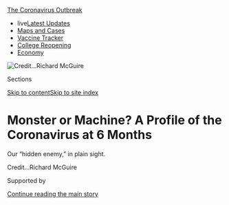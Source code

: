 <div id="app">

<div>

<div>

<div>

</div>

<div data-aria-hidden="false">

<div id="site-content" data-role="main">

<div>

<div class="css-1aor85t" style="opacity:0.000000001;z-index:-1;visibility:hidden">

<div class="css-1hqnpie">

<div class="css-epjblv">

<span class="css-17xtcya">[Health](/section/health)</span><span class="css-x15j1o">|</span><span class="css-fwqvlz">Monster
or Machine? A Profile of the Coronavirus at 6
Months</span>

</div>

<div class="css-k008qs">

<div class="css-1iwv8en">

<span class="css-18z7m18"></span>

<div>

</div>

</div>

<span class="css-1n6z4y">https://nyti.ms/2AynuYR</span>

<div class="css-1705lsu">

<div class="css-4xjgmj">

<div class="css-4skfbu" data-role="toolbar" data-aria-label="Social Media Share buttons, Save button, and Comments Panel with current comment count" data-testid="share-tools">

  - 
  - 
  - 
  - 
    
    <div class="css-6n7j50">
    
    </div>

  - 
  - 

</div>

</div>

</div>

</div>

</div>

</div>

<div id="NYT_TOP_BANNER_REGION" class="css-11qgg8s">

<div>

<div id="styln-prism-menu-1592847958612" class="section interactive-content interactive-size-medium css-1du2ztb">

<div class="css-17ih8de interactive-body">

<div id="scroll-container" class="css-1gj85ro">

[<span class="styln-title-wrap"><span class="css-1pje3qr">The
Coronavirus</span><span class="css-1pje3qr">
Outbreak</span></span>](https://www.nytimes3xbfgragh.onion/news-event/coronavirus?action=click&pgtype=Article&state=default&region=TOP_BANNER&context=storylines_menu)

  - <span class="css-kqxiym" data-emphasize="true">live</span>[Latest
    Updates](https://www.nytimes3xbfgragh.onion/2020/08/04/world/coronavirus-cases.html?action=click&pgtype=Article&state=default&region=TOP_BANNER&context=storylines_menu)
  - [Maps and
    Cases](https://www.nytimes3xbfgragh.onion/interactive/2020/us/coronavirus-us-cases.html?action=click&pgtype=Article&state=default&region=TOP_BANNER&context=storylines_menu)
  - [Vaccine
    Tracker](https://www.nytimes3xbfgragh.onion/interactive/2020/science/coronavirus-vaccine-tracker.html?action=click&pgtype=Article&state=default&region=TOP_BANNER&context=storylines_menu)
  - [College
    Reopening](https://www.nytimes3xbfgragh.onion/2020/08/02/us/covid-college-reopening.html?action=click&pgtype=Article&state=default&region=TOP_BANNER&context=storylines_menu)
  - [Economy](https://www.nytimes3xbfgragh.onion/live/2020/08/04/business/stock-market-today-coronavirus?action=click&pgtype=Article&state=default&region=TOP_BANNER&context=storylines_menu)

</div>

</div>

</div>

</div>

</div>

<div id="fullBleedHeaderContent">

<div class="css-n4ws9g">

![<span class="css-cnj6d5 e1z0qqy90" itemprop="copyrightHolder"><span class="css-1ly73wi e1tej78p0">Credit...</span><span><span>Richard
McGuire</span></span></span>](https://static01.graylady3jvrrxbe.onion/images/2020/06/02/science/02CORONAVIRUSPROFILE-02/02CORONAVIRUSPROFILE-02-articleLarge.jpg?quality=75&auto=webp&disable=upscale)

</div>

<div class="css-3z92zw">

<div class="css-6cn7ki">

<div class="NYTAppHideMasthead css-1bcu9v6 e1suatyy0">

<div class="section css-1o1qe8k e1suatyy2">

<div class="css-cu5p7t er09x8g0">

<div class="css-6n7j50">

</div>

<span class="css-1dv1kvn">Sections</span>

[Skip to content](#site-content)[Skip to site index](#site-index)

</div>

<div class="css-10698na e1huz5gh0">

</div>

</div>

</div>

<div class="css-1sojcmr ehdk2mb0">

# Monster or Machine? A Profile of the Coronavirus at 6 Months

</div>

Our “hidden enemy,” in plain
sight.

</div>

</div>

<div class="css-nwzfg5 e1gnum310">

<span class="css-1f9pvn2 health"></span><span class="css-cnj6d5 e1z0qqy90" itemprop="copyrightHolder"><span class="css-1ly73wi e1tej78p0">Credit...</span><span><span>Richard
McGuire</span></span></span>

</div>

<div id="sponsor-wrapper" class="css-1hyfx7x">

<div id="sponsor-slug" class="css-19vbshk">

Supported by

</div>

[Continue reading the main
story](#after-sponsor)

<div id="sponsor" class="ad sponsor-wrapper" style="text-align:center;height:100%;display:block">

</div>

<div id="after-sponsor">

</div>

</div>

<div class="css-1wx1auc e1gnum311">

<div class="css-18e8msd">

<div class="css-vp77d3 epjyd6m0">

<div class="css-1baulvz">

By <span class="css-1baulvz last-byline" itemprop="name">Alan
Burdick</span>

</div>

</div>

  - 
    
    <div class="css-ld3wwf e16638kd2">
    
    Published June 2, 2020Updated June 15,
    2020
    
    </div>

  - 
    
    <div class="css-4xjgmj">
    
    <div class="css-pvvomx" data-role="toolbar" data-aria-label="Social Media Share buttons, Save button, and Comments Panel with current comment count" data-testid="share-tools">
    
      - 
      - 
      - 
      - 
        
        <div class="css-6n7j50">
        
        </div>
    
      - 
      - 
    
    </div>
    
    </div>

</div>

<div class="css-tk9fsr">

[Leer en
español](https://www.nytimes3xbfgragh.onion/es/2020/06/02/espanol/ciencia-y-tecnologia/perfil-coronavirus-covid.html "Read in Spanish")

</div>

</div>

</div>

<div class="section meteredContent css-1r7ky0e" name="articleBody" itemprop="articleBody">

<div class="audioFigureHeading">

### Listen to This Audio

<span class="css-16qbtva">Audio Recording by Audm</span>

</div>

<div class="css-qe9gm7">

<div>

</div>

</div>

<div class="css-1fanzo5 StoryBodyCompanionColumn">

<div class="css-53u6y8">

*To hear more audio stories from publishers like The New York Times,
download*[**](https://www.audm.com/?utm_source=nytmag&utm_medium=embed&utm_campaign=left_behind_draper)[*Audm
for iPhone or
Android.*](https://www.audm.com/?utm_source=nyt&utm_medium=embed&utm_campaign=monster_or_machine)

A virus, at heart, is information, a packet of data that benefits from
being shared.

The information at stake is genetic: instructions to make more
[virus](https://www.nytimes3xbfgragh.onion/2020/06/15/health/coronavirus-underlying-conditions.html).
Unlike a truly living organism, a
[virus](https://www.nytimes3xbfgragh.onion/2020/06/15/health/coronavirus-underlying-conditions.html)
cannot replicate on its own; it cannot move, grow, persist or
perpetuate. It needs a host. The viral code breaks into a living cell,
hijacks the genetic machinery and instructs it to produce new code — new
virus.

President Trump has characterized the response to the pandemic as a
“medical war,” and described the virus behind it as, by turns,
“genius,” a “hidden enemy” and “a monster.” It would be more accurate
to say that we find ourselves at odds with a microscopic photocopy
machine. Not even that: an assembly manual for a photocopier, model
SARS-CoV-2.

For at least six months now, the virus has replicated among us. The toll
has been devastating. Officially, more than six million people worldwide
have been infected so far, and 370,000 have died. (The actual numbers
are certainly higher.) The United States, which has seen the largest
share of cases and casualties, recently surpassed 100,000 deaths,
one-fourth the number of all Americans who died in World War II.
Businesses are shuttered — in 10 weeks, some 40 million Americans have
lost their jobs — and [food banks are
overrun](https://www.nytimes3xbfgragh.onion/2020/04/08/business/economy/coronavirus-food-banks.html).
The virus has fueled widespread frustration and exposed our deepest
faults: of color, class and privilege, between the deliverers and the
delivered to.

Still, summer — summer\! — has all but arrived. We step out to look,
breathe, vent. The pause is illusory. Cases are falling in New York, the
epicenter in the United States, but [firmly
rising](https://www.nytimes3xbfgragh.onion/interactive/2020/us/coronavirus-us-cases.html?action=click&pgtype=Article&state=default&module=styln-coronavirus-markets&variant=show&region=TOP_BANNER&context=storylines_menu#states)
in Wisconsin, Virginia, Alabama, Arkansas, North and South Carolina, and
other states. China, where the pandemic originated, and South Korea saw
recent resurgences. Health officials fear another major wave of
infections in the fall, and [a possible wave train
beyond](https://www.nytimes3xbfgragh.onion/2020/05/08/health/coronavirus-pandemic-curve-scenarios.html).

</div>

</div>

<div class="css-1fanzo5 StoryBodyCompanionColumn">

<div class="css-53u6y8">

“We are really early in this disease,” Dr. Ashish Jha, the director of
the Harvard Global Health Institute, [told The Times
recently](https://www.nytimes3xbfgragh.onion/2020/05/03/world/asia/coronavirus-spread-where-why.html?campaign_id=9&emc=edit_nn_20200504&instance_id=18202&nl=the-morning&regi_id=102543212&segment_id=26556&te=1&user_id=11229ce0c34ff5caaf09af6410292613).
“If this were a baseball game, it would be the second inning.”

There may be [trillions of species of
virus](https://www.nytimes3xbfgragh.onion/2020/03/24/science/viruses-coranavirus-biology.html)
in the world. They infect bacteria, mostly, but also abalone,
[bats](https://www.nytimes3xbfgragh.onion/2020/01/28/science/bats-coronavirus-Wuhan.html),
beans, beetles, blackberries, cassavas, cats, dogs, hermit crabs,
mosquitoes, potatoes, pangolins, ticks and the Tasmanian devil. They
give birds cancer and turn bananas black. Of the trillions, a few
hundred thousand kinds of viruses are known, and fewer than 7,000 have
names. Only about 250, including SARS-CoV-2, have the mechanics to
infect us.

In our information age, we have grown familiar with computer viruses and
with memes going viral; now here is the real thing to remind us what the
metaphor means. A mere wisp of data has grounded more than half of the
world’s commercial airplanes, sharply reduced global carbon emissions
and doubled the stock price of Zoom. It has infiltrated our language —
“social distancing,” “immunocompromised shoppers” — and our
[dreams](https://www.nytimes3xbfgragh.onion/2020/04/13/style/why-weird-dreams-coronavirus.html).
It has postponed sports, political conventions, and the premieres of the
next Spider-Man, Black Widow, Wonder Woman and James Bond films. Because
of the virus, the U.S. Supreme Court renders rulings by telephone, and
[wild
boars](https://www.nytimes3xbfgragh.onion/2020/04/17/arts/coronavirus-nature-genre.html)
roam the empty streets of Barcelona.

It also has prompted a collaborative response unlike any our species has
seen. Teams of scientists, [working across national
boundaries](https://www.nytimes3xbfgragh.onion/2020/04/01/world/europe/coronavirus-science-research-cooperation.html),
are racing to understand the virus’s weaknesses, develop treatments and
vaccine candidates, and to accurately forecast its next moves. Medical
workers are risking their lives to tend to the sick. Those of us at home
do what we can: share instructions for how to make a surgical mask from
a pillowcase; sing and cheer from windows and doorsteps; send
condolences; offer hope.

“We’re mounting a reaction against the virus that is truly
unprecedented,” said Dr. Melanie Ott, director of the Gladstone
Institute of Virology in San Francisco.

</div>

</div>

<div class="css-1fanzo5 StoryBodyCompanionColumn">

<div class="css-53u6y8">

So far the match is deadlocked. We gather, analyze, disseminate, probe:
What is this thing? What must be done? When can life return to normal?
And we hide, while the latest iteration of an ancient biochemical cipher
ticks on, advancing itself at our expense.

## A fearsome envelope

Who knows when viruses first came about. Perhaps, as one theory holds,
they began as free-living microbes that, through natural selection, were
stripped down and became parasites. Maybe they began as genetic cogs
within microbes, then gained the ability to venture out and invade other
cells. Or maybe viruses came first, shuttling and replicating in the
primordial protein soup, gaining shades of complexity — enzymes, outer
membranes — that gave rise to cells and, eventually, us. They are sacks
of code — double- or single-stranded, DNA or RNA — and sometimes called
capsid-encoding organisms, or C.E.O.s

As viruses go, SARS-CoV-2 is big — its genome is more than twice the
size of that of the average flu virus and about one-half larger than
Ebola’s. But it is still tiny: 10,000 times smaller than a millimeter,
barely one-thousandth the width of a human hair, smaller even than the
wavelength of light from a germicidal lamp. If a person were the size of
Earth, the virus would be the size of a person. Picture a human lung
cell as a cramped office just big enough for a desk, a chair and a copy
machine. SARS-CoV-2 is an oily envelope stuck to the door.

It was [formally
identified](https://www.nytimes3xbfgragh.onion/2020/01/08/health/china-pneumonia-outbreak-virus.html)
on Jan. 7 by scientists in China. For weeks beforehand, a mysterious
respiratory ailment had been circulating in the city of Wuhan. Health
officials were worried that it might be a reappearance of severe acute
respiratory syndrome, or SARS, an alarming viral illness that emerged
abruptly in 2002, infected more than 8,000 people and killed nearly 800
in the next several months, then was quarantined into oblivion.

The scientists had gathered fluid samples from three patients and, with
nucleic-acid extractors and other tools, compared the genome of the
pathogen with that of known ones. A transmission electron microscope
[revealed the
culprit](https://www.nejm.org/doi/full/10.1056/NEJMoa2001017):
spherical, with “quite distinctive spikes” reminiscent of a crown or the
corona of the sun. It was a coronavirus, and a novel
one.

</div>

</div>

<div class="css-79elbk" data-testid="photoviewer-wrapper">

<div class="css-z3e15g" data-testid="photoviewer-wrapper-hidden">

</div>

<div class="css-1a48zt4 ehw59r15" data-testid="photoviewer-children">

![<span class="css-cnj6d5 e1z0qqy90" itemprop="copyrightHolder"><span class="css-1ly73wi e1tej78p0">Credit...</span><span>Richard
McGuire</span></span>](https://static01.graylady3jvrrxbe.onion/images/2020/06/02/science/02CORONAVIRUSPROFILE/02CORONAVIRUSPROFILE-articleLarge.jpg?quality=75&auto=webp&disable=upscale)

</div>

</div>

<div class="css-1fanzo5 StoryBodyCompanionColumn">

<div class="css-53u6y8">

In later colorized images, the virus resembles [small garish orbs of
lint](https://www.youtube.com/watch?v=oBQvvCY2Mj0) or the papery eggs of
certain spiders, adhering by the dozens to much larger cells. Recently a
visual team, working closely with researchers, created “the most
accurate [model of the SARS-CoV-2 viral
particle](https://vimeo.com/417208044/758c67edaf) currently available”:
a barbed, multicolored globe with the texture of fine moss, like
something out of Dr. Seuss, or a sunken naval mine draped in algae and
sponges.

</div>

</div>

<div class="css-1fanzo5 StoryBodyCompanionColumn">

<div class="css-53u6y8">

Once upon a time, our pathogens were crudely named: Spanish flu, Asian
flu, yellow fever, Black Death. Now we have H1N1, MERS (Middle East
Respiratory Syndrome), H.I.V. — strings of letters as streamlined as the
viruses themselves, codes for codes. The new coronavirus was temporarily
named
[2019-nCoV](https://www.who.int/docs/default-source/coronaviruse/situation-reports/20200130-sitrep-10-ncov.pdf?sfvrsn=d0b2e480_2).
On Feb. 11, the International Committee on Taxonomy of Viruses
officially renamed it SARS-CoV-2, to indicate that it was very closely
related to the SARS virus, another
coronavirus.

<div id="NYT_MAIN_CONTENT_1_REGION" class="css-9tf9ac">

<div>

<div id="styln-covid-updates-world" class="section interactive-content interactive-size-medium css-1ftcdic">

<div class="css-17ih8de interactive-body">

<div id="styln-briefing-block" data-asset-id="QXJ0aWNsZTpueXQ6Ly9hcnRpY2xlLzNhNGMwYWI5LWIwY2QtNWQwOS1hZTgwLTdjMGU3ZTA1OWQ2OA==">

<div class="briefing-block-header-section">

# [Latest Updates: Global Coronavirus Outbreak](https://www.nytimes3xbfgragh.onion/2020/08/04/world/coronavirus-cases.html?action=click&pgtype=Article&state=default&region=MAIN_CONTENT_1&context=storylines_live_updates)

<div class="briefing-block-ts">

Updated 2020-08-04T21:54:31.017Z

</div>

</div>

  - [As talks drag on, McConnell signals openness to jobless aid
    extension that Republicans have
    opposed.](https://www.nytimes3xbfgragh.onion/2020/08/04/world/coronavirus-cases.html?action=click&pgtype=Article&state=default&region=MAIN_CONTENT_1&context=storylines_live_updates#link-2daa96b5)
  - [Novavax sees encouraging results from two studies of its
    experimental
    vaccine.](https://www.nytimes3xbfgragh.onion/2020/08/04/world/coronavirus-cases.html?action=click&pgtype=Article&state=default&region=MAIN_CONTENT_1&context=storylines_live_updates#link-1228a480)
  - [Public and private schools in Maryland and elsewhere are divided
    over in-person
    instruction.](https://www.nytimes3xbfgragh.onion/2020/08/04/world/coronavirus-cases.html?action=click&pgtype=Article&state=default&region=MAIN_CONTENT_1&context=storylines_live_updates#link-4825b93)

<div class="briefing-block-footer">

<div class="briefing-block-footer-meta">

[See more
updates](https://www.nytimes3xbfgragh.onion/2020/08/04/world/coronavirus-cases.html?action=click&pgtype=Article&state=default&region=MAIN_CONTENT_1&context=storylines_live_updates)

</div>

<div class="briefing-block-briefinglinks">

<span>More live coverage:</span>
[Markets](https://www.nytimes3xbfgragh.onion/live/2020/08/04/business/stock-market-today-coronavirus?action=click&pgtype=Article&state=default&region=MAIN_CONTENT_1&context=storylines_live_updates)

</div>

</div>

</div>

</div>

</div>

</div>

</div>

Before the emergence of the original SARS, the study of coronaviruses
was a professional backwater. “There has been such a deluge of attention
on we coronavirologists,” said Susan R. Weiss, a virologist at the
University of Pennsylvania. “It is quite in contrast to previously being
mostly ignored.”

There are hundreds of kinds of coronaviruses. Two of them, SARS-CoV and
MERS-CoV, can be deadly; four cause one-third of common colds. Many
infect animals with which humans associate, including camels, cats,
chickens, and bats. All are RNA viruses. Our coronavirus, like the
others, is a string of roughly 30,000 biochemical building blocks called
nucleotides enclosed in a membrane of both protein and lipid.

“I’ve always been impressed by coronaviruses,” said Anthony Fehr, a
virologist at Kansas University. “They are extremely complex in the way
that they get around and start to take over a cell. They make more genes
and more proteins than most other RNA viruses, which gives them more
options to shut down the host cell.”

The core code of SARS-CoV-2 contains genes for [as many as 29
proteins](https://www.nytimes3xbfgragh.onion/interactive/2020/04/03/science/coronavirus-genome-bad-news-wrapped-in-protein.html?searchResultPosition=1):
the instructions to replicate the code. One protein, S, provides the
spikes on the surface of the virus and unlocks the door to the target
cell. The others, on entry, separate and attend to their tasks: turning
off the cell’s alarm system; commandeering the copier to make new viral
proteins; folding viral envelopes, and helping new viruses bubble out of
the cell by the thousands.

“I usually picture it as an entity that comes into the cell and then it
falls apart,” Dr. Ott said. “It has to fall apart to build some
mini-factories in the cell to reproduce itself, and has to come together
as an entity at the end to infect other cells.”

For medical researchers, these proteins are key to understanding why the
virus is so successful, and how it might be neutralized. For instance,
to break into a cell, the S protein binds to a receptor called
angiotensin converting enzyme 2, or ACE2, like a hand on a doorknob. The
S protein on this coronavirus is nearly identical in structure to the
one in the first SARS — “SARS Classic” — but some data suggests that it
binds to the target enzyme far more strongly. Some researchers think
this may partly explain why the new virus infects humans so efficiently.

</div>

</div>

<div class="css-1fanzo5 StoryBodyCompanionColumn">

<div class="css-53u6y8">

Every pathogen evolves along a path between impact and stealth. Too mild
and the illness does not spread from person to person; too visible and
the carrier, unwell and aware, stays home or is avoided — and the
illness does not spread. “SARS infected 8,000 people, and was contained
quickly, in part because it didn’t spread before symptoms appeared,” Dr.
Weiss noted.

By comparison, SARS-CoV-2 seems to have achieved an admirable balance.
“No aspect of the virus is extraordinary,” said Dr. Pardis Sabeti, a
computational geneticist at the Broad Institute who helped sequence the
Ebola virus in 2014. “It’s the combination of things that makes it
extraordinary.”

SARS Classic settled quickly into human lung cells, causing a person to
cough but also announcing its presence. In contrast, its successor tends
to colonize first the nose and throat, sometimes causing few initial
symptoms. Some cells there are thought to be rich in the surface enzyme
ACE2 — the doorknob that SARS-CoV-2 turns so readily. The virus
replicates quietly, and quietly spreads: One study found that a person
carrying SARS-CoV-2 is most contagious two to three days before they are
aware that they might be ill.

From there, the virus can move into the lungs. The delicate alveoli,
which gather oxygen essential to the body, become inflamed and struggle
to do their job. The texture of the lungs turns from airy froth to gummy
marshmallow. The patient may develop pneumonia; some, drowning
internally and desperate for oxygen, go into acute respiratory distress
and require a ventilator.

The virus can settle in still further: damaging the muscular walls of
the heart; attacking the lining of the blood vessels and generating
clots; inducing strokes, seizures and inflammation of the brain; and
damaging the kidneys. Often the greatest damage is inflicted not by the
virus but by the body’s attempt to fight it off with a dangerous
“cytokine storm”[of immune system
molecules](https://www.nytimes3xbfgragh.onion/2020/04/01/health/coronavirus-cytokine-storm-immune-system.html).

The result is an illness with a perplexing array of faces. A dry cough
and a low fever at the outset, sometimes. Shortness of breath or
difficulty breathing, sometimes. Maybe you lose your sense of smell or
taste. Maybe your toes become [red and
inflamed](https://www.nytimes3xbfgragh.onion/2020/05/01/health/coronavirus-covid-toe.html),
as if you had frostbite. For some patients it feels like [a heart
attack](https://www.sfgate.com/bayarea/article/Coronavirus-updates-COVID-19-Bay-Area-deaths-cases-15225947.phphttps://www.sfgate.com/bayarea/article/Coronavirus-updates-COVID-19-Bay-Area-deaths-cases-15225947.php),
or it causes delusion or disorientation.

Often it feels like nothing at all; according to the Centers for Disease
Control and Prevention, [35
percent](https://www.nytimes3xbfgragh.onion/2020/03/31/health/coronavirus-asymptomatic-transmission.htmlhttps://www.nytimes3xbfgragh.onion/2020/03/31/health/coronavirus-asymptomatic-transmission.html)
of people who contract the virus experience few to no symptoms, although
they can continue to spread it. “The virus acts like no pathogen
humanity has ever seen,” the journal Science [recently
noted](https://www.sciencemag.org/news/2020/04/how-does-coronavirus-kill-clinicians-trace-ferocious-rampage-through-body-brain-toes).

</div>

</div>

<div class="css-1fanzo5 StoryBodyCompanionColumn">

<div class="css-53u6y8">

More to the point, the pathogen has gone largely unseen. “It has these
perfect properties to spread throughout the entire human population,”
Dr. Fehr said. “If we didn’t know what a virus was” — and didn’t take
proper precautions — “this virus would infect virtually every human on
the planet. It still might do that.”

## Data vs. data

On Jan. 10, the Wuhan health commission in China reported that in the
previous weeks, 41 people had contracted the illness caused by the
coronavirus, and that one had died — the first known casualty at the
time.

That same day, Chinese scientists publicly released the complete genome
of the virus. The blueprint, which could be simulated and synthesized in
the lab, was almost as good as a physical sample, and easier for
researchers worldwide to obtain. Analyses appeared in journals and on
preprint servers like bioRxiv, on sites like
[nextstrain.org](https://nextstrain.org/) and
[virological.org](http://virological.org/): clues to the virus’s origin,
its errors and its weaknesses. From then on, the new coronavirus began
to replicate not only physically in human cells but also figuratively,
and likely to its own detriment, in the human mind.

Dr. Ott entered medicine in the 1980s, when AIDS was still new and
terrifyingly unknown. “Compare that time to today, there are a lot of
similarities,” she said. “A new virus, a rush to understand, a rush to a
cure or a vaccine. What’s fundamentally different now is that we have
generated this community of collaboration and data-sharing. It’s really
mind-blowing.”

Three hours after the virus’s code was published, Inovio
Pharmaceuticals, based in San Diego, [began
work](https://www.voanews.com/science-health/coronavirus-outbreak/new-tech-could-make-corona)
on a vaccine against it — one of more than 100 such efforts now underway
around the world. Dr. Sabeti’s lab quickly got to work developing
diagnostic tests. Dr. Ott and Dr. Weiss soon managed to obtain samples
of live virus, which allowed them to “actually look at what’s going on”
when it infects cells in the lab, Dr. Ott said.

“The cell is mounting a profound battle to prevent the virus from
entering or, on entering, to alarm everyone around it so it can’t
spread,” she said. “The virus’s intent is to overcome this initial surge
of defense, to set up shop long enough to reproduce itself and to
spread.”

</div>

</div>

<div class="css-79elbk" data-testid="photoviewer-wrapper">

<div class="css-z3e15g" data-testid="photoviewer-wrapper-hidden">

</div>

<div class="css-1a48zt4 ehw59r15" data-testid="photoviewer-children">

<div class="css-1xdhyk6 erfvjey0">

<span class="css-1ly73wi e1tej78p0">Image</span>

<div class="css-zjzyr8">

<div data-testid="lazyimage-container" style="height:344.1333333333333px">

</div>

</div>

</div>

<span class="css-cnj6d5 e1z0qqy90" itemprop="copyrightHolder"><span class="css-1ly73wi e1tej78p0">Credit...</span><span>Richard
McGuire</span></span>

</div>

</div>

<div class="css-1fanzo5 StoryBodyCompanionColumn">

<div class="css-53u6y8">

With so many proteins in its tool kit, the virus has many ways to
counter our immune system; these also offer targets for [potential
vaccines and
drugs](https://www.nytimes3xbfgragh.onion/2020/04/30/health/coronavirus-antiviral-drugs.html).
Researchers are working every angle. Most vaccine efforts are focused on
disrupting the spike proteins, which allow entry into the cell. The drug
remdesivir targets the virus’s replication machinery. Dr. Fehr studies
how the virus disables our immune system.

</div>

</div>

<div class="css-1fanzo5 StoryBodyCompanionColumn">

<div class="css-53u6y8">

“I use the analogy of Star Wars,” he said. “The virus is the Dark Side.
We have a cellular defense system of hundreds of antiviral proteins” —
Jedi knights — “to defend ourselves. Our lab is studying one specific
Jedi that uses one particular weapon, and how the virus fights back.”

These battles, fought on the field of biochemistry, strain the alphabet
to describe. The Jedi in this analogy are particular enzymes
(poly-ADP-ribose polymerases, or PARPS, if you must know) that are
produced in infected cells and wield a molecule that attaches to certain
invading proteins — “we don’t know what these are yet,” Dr. Fehr said —
and disrupts them. In response, the virus has an enzyme of its own that
sweeps away our Jedi like dust from a sandcrawler.

Carolyn Machamer, a cell biologist at the Johns Hopkins School of
Medicine, is studying the later stages of the process, to learn how the
virus manages to navigate and assemble itself within a host cell and
depart it. Among the [research
topics](https://cellbio.jhmi.edu/people/faculty/carolyn-machamer-phd)
listed on her university webpage are coronaviruses but also
“intracellular protein trafficking” and “exocytosis of large
cargo.”

<div id="NYT_MAIN_CONTENT_3_REGION" class="css-9tf9ac">

<div>

<div id="styln-prism-freeform-1594220623585" class="section interactive-content interactive-size-medium css-1ftcdic">

<div class="css-17ih8de interactive-body">

<div id="prism-freeform-block-85410" class="css-19mumt8" data-role="complementary" data-storyline="The Coronavirus Outbreak" data-truncated="true" tabindex="0">

<div class="css-a8d9oz">

<div class="css-eb027h">

[](https://www.nytimes3xbfgragh.onion/news-event/coronavirus?action=click&pgtype=Article&state=default&region=MAIN_CONTENT_3&context=storylines_faq)

### The Coronavirus Outbreak ›

#### Frequently Asked Questions

Updated August 4, 2020

  - #### I have antibodies. Am I now immune?
    
      - As of right now,[that seems likely, for at least several
        months.](https://www.nytimes3xbfgragh.onion/2020/07/22/health/covid-antibodies-herd-immunity.html?action=click&pgtype=Article&state=default&region=MAIN_CONTENT_3&context=storylines_faq)
        There have been frightening accounts of people suffering what
        seems to be a second bout of Covid-19. But experts say these
        patients may have a drawn-out course of infection, with the
        virus taking a slow toll weeks to months after initial exposure.
        People infected with the coronavirus typically
        [produce](https://www.nature.com/articles/s41586-020-2456-9)
        immune molecules called antibodies, which are [protective
        proteins made in response to an
        infection](https://www.nytimes3xbfgragh.onion/2020/05/07/health/coronavirus-antibody-prevalence.html?action=click&pgtype=Article&state=default&region=MAIN_CONTENT_3&context=storylines_faq)[.
        These antibodies
        may](https://www.nytimes3xbfgragh.onion/2020/05/07/health/coronavirus-antibody-prevalence.html?action=click&pgtype=Article&state=default&region=MAIN_CONTENT_3&context=storylines_faq)
        last in the body [only two to three
        months](https://www.nature.com/articles/s41591-020-0965-6),
        which may seem worrisome, but that’s perfectly normal after an
        acute infection subsides, said Dr. Michael Mina, an immunologist
        at Harvard University. It may be possible to get the coronavirus
        again, but it’s highly unlikely that it would be possible in a
        short window of time from initial infection or make people
        sicker the second time.

  - #### I’m a small-business owner. Can I get relief?
    
      - The [stimulus bills enacted in
        March](https://www.nytimes3xbfgragh.onion/article/small-business-loans-stimulus-grants-freelancers-coronavirus.html?action=click&pgtype=Article&state=default&region=MAIN_CONTENT_3&context=storylines_faq)
        offer help for the millions of American small businesses. Those
        eligible for aid are businesses and nonprofit organizations with
        fewer than 500 workers, including sole proprietorships,
        independent contractors and freelancers. Some larger companies
        in some industries are also eligible. The help being offered,
        which is being managed by the Small Business Administration,
        includes the Paycheck Protection Program and the Economic Injury
        Disaster Loan program. But lots of folks have [not yet seen
        payouts.](https://www.nytimes3xbfgragh.onion/interactive/2020/05/07/business/small-business-loans-coronavirus.html?action=click&pgtype=Article&state=default&region=MAIN_CONTENT_3&context=storylines_faq)
        Even those who have received help are confused: The rules are
        draconian, and some are stuck sitting on [money they don’t know
        how to
        use.](https://www.nytimes3xbfgragh.onion/2020/05/02/business/economy/loans-coronavirus-small-business.html?action=click&pgtype=Article&state=default&region=MAIN_CONTENT_3&context=storylines_faq)
        Many small-business owners are getting less than they expected
        or [not hearing anything at
        all.](https://www.nytimes3xbfgragh.onion/2020/06/10/business/Small-business-loans-ppp.html?action=click&pgtype=Article&state=default&region=MAIN_CONTENT_3&context=storylines_faq)

  - #### What are my rights if I am worried about going back to work?
    
      - Employers have to provide [a safe
        workplace](https://www.osha.gov/SLTC/covid-19/standards.html)
        with policies that protect everyone equally. [And if one of your
        co-workers tests positive for the coronavirus, the
        C.D.C.](https://www.nytimes3xbfgragh.onion/article/coronavirus-money-unemployment.html?action=click&pgtype=Article&state=default&region=MAIN_CONTENT_3&context=storylines_faq)
        has said that [employers should tell their
        employees](https://www.cdc.gov/coronavirus/2019-ncov/community/guidance-business-response.html)
        -- without giving you the sick employee’s name -- that they may
        have been exposed to the virus.

  - #### Should I refinance my mortgage?
    
      - [It could be a good
        idea,](https://www.nytimes3xbfgragh.onion/article/coronavirus-money-unemployment.html?action=click&pgtype=Article&state=default&region=MAIN_CONTENT_3&context=storylines_faq)
        because mortgage rates have [never been
        lower.](https://www.nytimes3xbfgragh.onion/2020/07/16/business/mortgage-rates-below-3-percent.html?action=click&pgtype=Article&state=default&region=MAIN_CONTENT_3&context=storylines_faq)
        Refinancing requests have pushed mortgage applications to some
        of the highest levels since 2008, so be prepared to get in line.
        But defaults are also up, so if you’re thinking about buying a
        home, be aware that some lenders have tightened their standards.

  - #### What is school going to look like in September?
    
      - It is unlikely that many schools will return to a normal
        schedule this fall, requiring the grind of [online
        learning](https://www.nytimes3xbfgragh.onion/2020/06/05/us/coronavirus-education-lost-learning.html?action=click&pgtype=Article&state=default&region=MAIN_CONTENT_3&context=storylines_faq),
        [makeshift child
        care](https://www.nytimes3xbfgragh.onion/2020/05/29/us/coronavirus-child-care-centers.html?action=click&pgtype=Article&state=default&region=MAIN_CONTENT_3&context=storylines_faq)
        and [stunted
        workdays](https://www.nytimes3xbfgragh.onion/2020/06/03/business/economy/coronavirus-working-women.html?action=click&pgtype=Article&state=default&region=MAIN_CONTENT_3&context=storylines_faq)
        to continue. California’s two largest public school districts —
        Los Angeles and San Diego — said on July 13, that [instruction
        will be remote-only in the
        fall](https://www.nytimes3xbfgragh.onion/2020/07/13/us/lausd-san-diego-school-reopening.html?action=click&pgtype=Article&state=default&region=MAIN_CONTENT_3&context=storylines_faq),
        citing concerns that surging coronavirus infections in their
        areas pose too dire a risk for students and teachers. Together,
        the two districts enroll some 825,000 students. They are the
        largest in the country so far to abandon plans for even a
        partial physical return to classrooms when they reopen in
        August. For other districts, the solution won’t be an
        all-or-nothing approach. [Many
        systems](https://bioethics.jhu.edu/research-and-outreach/projects/eschool-initiative/school-policy-tracker/),
        including the nation’s largest, New York City, are devising
        [hybrid
        plans](https://www.nytimes3xbfgragh.onion/2020/06/26/us/coronavirus-schools-reopen-fall.html?action=click&pgtype=Article&state=default&region=MAIN_CONTENT_3&context=storylines_faq)
        that involve spending some days in classrooms and other days
        online. There’s no national policy on this yet, so check with
        your municipal school system regularly to see what is happening
        in your
community.

<div id="styln-survey-component-85410" class="styln-survey-component" data-surveyname="faq" data-surveystoryline="coronavirus">

</div>

</div>

<div class="css-6mllg9">

</div>

<div class="css-pmm6ed">

<span class="css-5gimkt"></span>

</div>

</div>

</div>

</div>

</div>

</div>

</div>

On entering the cell, components of the virus set up shop in a
subregion, or organelle, called the Golgi complex, which resembles a
stack of pancakes and serves as the cell’s mail-sorting center. Dr.
Machamer has been working to understand how the virus commandeers the
unit to route all the newly replicated viral bits, scattered throughout
the cell, for final assembly.

The subject was “poorly studied,” she conceded. Most drug research has
focused on the early stages, like blocking infection at the very outset
or disrupting replication inside the cell. “Like I said, it hasn’t
gotten a whole lot of attention,” she said. “But I think it will now,
because I think we have some really interesting targets that could
possibly yield new types of drugs.”

The line of inquiry dates back to her postdoctoral days. She was
studying the Golgi complex — “the organelle is really bizarre” — even
then. “It’s following what you’re interested in, that’s what basic
science is about. It’s, like, you don’t actually set out to cure the
world or anything, but you follow your nose.”

</div>

</div>

<div class="css-1fanzo5 StoryBodyCompanionColumn">

<div class="css-53u6y8">

For all the attention the virus has received, it is still new to science
and rich in unknowns. “I’m still very focused on the question, How does
the virus get into the body?” Dr. Ott said. “Which cells does it infect
in the upper airway? How does it get into the lower airway, and from
there to other organs? It’s absolutely not clear what the path is, or
what the vulnerable path types are.

And most pressing: Why are so many of us asymptomatic? “How does the
virus manage to do this without leaving traces in some people, but in
others there’s a giant reaction?” she said. “That’s the biggest question
currently, and the most urgent.”

## Mistakes are made

Even a photocopier is imperfect, and SARS-CoV-2 is no exception. When
the virus commandeers a host cell to copy itself, invariably mistakes
are made, an incorrect nucleotide swapped for the right one, for
instance. In theory, such mutations, or an accumulation of them, could
make a virus more infectious or deadly, or less so, but in the vast
majority of cases, they do not affect a virus’s performance.

What’s important to note is that the process is random and incessant.
Humans describe the contest between host and virus as a war, but the
virus is not at war. Our enemy has no agency; it does not develop
“strategies” for escaping our medicines or the activity of our immune
systems.

Unlike some viruses, SARS-CoV-2 has a proofreading protein — NSP14 —
that clips out mistakes. Even still, errors slip through. The virus
acquires [two mutations a
month](https://bedford.io/blog/ncov-cryptic-transmission/), on average,
which is [less than half the error rate of the
flu](https://jvi.asm.org/content/84/19/9733) — and increases the
possibility that a vaccine or drug treatment, once developed, will not
be quickly outdated. “So far it’s been relatively faithful,” Dr. Ott
said. “That’s good for us.”

By March, [at least 1,388](http://www.graphen.ai/covid.html) variants of
the coronavirus had been detected around the world, all functionally
identical as far as scientists could tell. Arrayed as an ancestral tree,
these lineages reveal where and when the virus spread. For instance, the
first confirmed case of Covid-19 in New York was announced on March 1,
but an analysis of samples [revealed
that](https://www.nytimes3xbfgragh.onion/2020/04/08/science/new-york-coronavirus-cases-europe-genomes.htmlhttps://www.nytimes3xbfgragh.onion/2020/04/08/science/new-york-coronavirus-cases-europe-genomes.html)
the virus had begun to circulate in the region weeks earlier. Unlike
early cases on the West Coast, which were seeded by people arriving from
China, these cases were seeded [from
Europe](https://nextstrain.org/narratives/ncov/sit-rep/2020-04-17?n=5),
and in turn [seeded cases throughout much of the
country](https://www.nytimes3xbfgragh.onion/2020/05/07/us/new-york-city-coronavirus-outbreak.html).

The roots can be traced back still further. The first known patient was
hospitalized in Wuhan on Dec. 16, 2019, and first felt ill on Dec. 1;
the first infection would have occurred still earlier. Sometime before
that the virus, or its progenitor, was in a bat — the genome is 96
percent similar to a bat virus. How long ago it made that jump, and
acquired the mutations necessary to do so, is unclear. In any case, and
contrary to [certain conspiracy
theories](https://www.nytimes3xbfgragh.onion/2020/03/13/world/asia/coronavirus-china-conspiracy-theory.html),
SARS-CoV-2 was not engineered in a
laboratory.

</div>

</div>

<div class="css-79elbk" data-testid="photoviewer-wrapper">

<div class="css-z3e15g" data-testid="photoviewer-wrapper-hidden">

</div>

<div class="css-1a48zt4 ehw59r15" data-testid="photoviewer-children">

<div class="css-1xdhyk6 erfvjey0">

<span class="css-1ly73wi e1tej78p0">Image</span>

<div class="css-zjzyr8">

<div data-testid="lazyimage-container" style="height:348px">

</div>

</div>

</div>

<span class="css-cnj6d5 e1z0qqy90" itemprop="copyrightHolder"><span class="css-1ly73wi e1tej78p0">Credit...</span><span>Richard
McGuire</span></span>

</div>

</div>

<div class="css-1fanzo5 StoryBodyCompanionColumn">

<div class="css-53u6y8">

“Those scenarios are so unlikely as to be impossible,” said Dr. Robert
Garry, a microbiologist at Tulane University and an expert on emerging
diseases. In March, a team of researchers including Dr. Garry published
[a paper](https://www.nature.com/articles/S41591-020-0820-9) in Nature
Medicine comparing the genome and protein structures of the novel virus
to those of other coronaviruses. The novel distinctions were “most
likely the result of natural selection,” they concluded. “Our analyses
clearly show that SARS-CoV-2 is not a laboratory construct or a
purposefully manipulated virus.”

In our species, the virus has found prime habitat. It seems to do most
of its replicating in the upper respiratory tract, Dr. Garry noted:
“That makes it easier to spread with your voice, so there may be more
opportunities for it to spread casually, and perhaps earlier in the
course of the disease.”

And there we have it: an organism, or whatever the right word is,
ideally adapted to human conversation, the louder the better. Our
communication is its transmission. Consider where so many outbreaks have
begun: funerals, parties, call centers, sports arenas, meatpacking
plants, dorm rooms, cruise ships, prisons. In February, a [medical
conference in
Boston](https://www.nytimes3xbfgragh.onion/2020/04/12/us/coronavirus-biogen-boston-superspreader.html)
led to more than 70 cases in two weeks. In Arkansas, several cases were
linked to “a high school swim party that I’m sure everybody thought was
harmless,” Gov. Asa Hutchinson said. After a choir rehearsal in Mount
Vernon, Wash., 28 members of the choir fell ill. Not even song is safe
anymore.

The virus has no trouble finding us. But we are still struggling to find
it; a recent model by epidemiologists at Columbia University estimated
that for every documented infection in the United States, 12 more go
undetected. Who has it, or had it, and who does not? A firm grasp of the
virus’s whereabouts — using diagnostic tests, antibody tests and contact
tracing — is essential to our bid to return normal life. But humanity’s
immune response has been uneven.

In late May, in an open letter, a group of former White House science
advisers warned that, to prepare for an anticipated resurgence of the
pandemic later this year, the federal government needed to begin
preparing immediately to avoid the “extraordinary shortage of supplies”
that occurred this spring.

“The virus is here, it’s everywhere,” Dr. Rick Bright, the former
director of the Biomedical Advanced Research and Development Authority,
[told the U.S.
Senate](https://www.rev.com/blog/transcripts/dr-rick-bright-testimony-transcript-vaccine-expert-whistleblower-ousted-by-trump-testifies)
in mid-May. “We need to unleash the voices of the scientists in our
public health system in the United States, so they can be heard.” Right
now, he added, “There is no master coordinated plan on how to respond to
this outbreak.”

</div>

</div>

<div class="css-1fanzo5 StoryBodyCompanionColumn">

<div class="css-53u6y8">

SARS-CoV-2 virus has no plan. It doesn’t need one; absent a vaccine, the
virus is here to stay. “This is a pretty efficient pathogen,” Dr. Garry
said. “It’s very good at what it does.”

## The next wave

“The virus spreads because of an intrinsic, latent quality in the
culture,” the media theorist Douglas Rushkoff, who two decades ago
coined the phrase “going viral,” [wrote
recently](https://rushkoff.com/digital-trends-trump-media-virus/). “Both
biological and media viruses say less about themselves than they do
about their hosts.”

To know SARS-CoV-2 is to know ourselves in reflection. It is mechanical,
unreflecting, consistently on-message — the purest near-living
expression of data management to be found on Earth. It is, and does, and
is more. There is no “I” in a virus.

We are exactly its opposite: human, and everything that implies. Masters
of information, suckers for misinformation; slaves to emotion, ego and
wishful thinking. But also: inquiring, willful, optimistic. In our best
moments, we strive to learn, and to advance more than our individual
selves.

“The best thing to come out of this pandemic is that everyone has become
a virologist in some way,” Dr. Ott said. She has a regular trivia night
with her family in Germany, over Zoom. Lately, the topic has centered on
viruses, and she has been impressed by how much they know. “There’s so
much more knowledge around,” she said. “A lot of wrong info around,
also. But people have become so literate, because we all want it to go
away.”

Dr. Sabeti agreed, up to a point. She expressed a deep curiosity about
viruses — they are “formidable opponents to understand” — but said that,
this time around, she found herself less interested in the purely
intellectual pursuit.

“For me right now, the place that I’m in, I really just most want to
stop this virus,” she said. “It’s so frustrating and disappointing, to
say the least, to be in this position in which we have stopped the
world, in which we’ve created social distancing, in which we have
created mass amounts of human devastation and collateral damage because
we just weren’t prepared.

</div>

</div>

<div class="css-1fanzo5 StoryBodyCompanionColumn">

<div class="css-53u6y8">

“I don’t care to understand it,” she said. “For me, it’s. … I get up in
the morning and my motivation is just: Stop this thing, and figure out
how to never have this happen again.”

***\[*[*Like the Science Times page on
Facebook.*](http://on.fb.me/1paTQ1h)** ****** *| Sign up for the*
**[*Science Times newsletter.*](http://nyti.ms/1MbHaRU)*\]***

</div>

</div>

<div>

</div>

</div>

<div>

</div>

<div>

</div>

<div>

</div>

<div>

<div id="bottom-wrapper" class="css-1ede5it">

<div id="bottom-slug" class="css-l9onyx">

Advertisement

</div>

[Continue reading the main
story](#after-bottom)

<div id="bottom" class="ad bottom-wrapper" style="text-align:center;height:100%;display:block;min-height:90px">

</div>

<div id="after-bottom">

</div>

</div>

</div>

</div>

</div>

## Site Index

<div>

</div>

## Site Information Navigation

  - [© <span>2020</span> <span>The New York Times
    Company</span>](https://help.nytimes3xbfgragh.onion/hc/en-us/articles/115014792127-Copyright-notice)

<!-- end list -->

  - [NYTCo](https://www.nytco.com/)
  - [Contact
    Us](https://help.nytimes3xbfgragh.onion/hc/en-us/articles/115015385887-Contact-Us)
  - [Work with us](https://www.nytco.com/careers/)
  - [Advertise](https://nytmediakit.com/)
  - [T Brand Studio](http://www.tbrandstudio.com/)
  - [Your Ad
    Choices](https://www.nytimes3xbfgragh.onion/privacy/cookie-policy#how-do-i-manage-trackers)
  - [Privacy](https://www.nytimes3xbfgragh.onion/privacy)
  - [Terms of
    Service](https://help.nytimes3xbfgragh.onion/hc/en-us/articles/115014893428-Terms-of-service)
  - [Terms of
    Sale](https://help.nytimes3xbfgragh.onion/hc/en-us/articles/115014893968-Terms-of-sale)
  - [Site
    Map](https://spiderbites.nytimes3xbfgragh.onion)
  - [Help](https://help.nytimes3xbfgragh.onion/hc/en-us)
  - [Subscriptions](https://www.nytimes3xbfgragh.onion/subscription?campaignId=37WXW)

</div>

</div>

</div>

</div>
